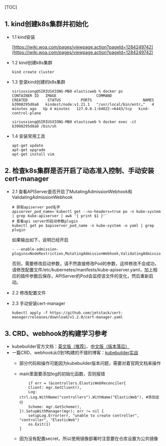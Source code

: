 [TOC]

## 1. kind创建k8s集群并初始化
- 1.1 kind安装
  
	[https://iwiki.woa.com/pages/viewpage.action?pageId=1284249742](https://iwiki.woa.com/pages/viewpage.action?pageId=1284249742)


- 1.2 kind创建k8s集群

	```
	kind create cluster
	```

- 1.3 登录kind创建的k8s集群

	```
	siriusxiong@SIRIUSXIONG-MB0 elasticweb % docker ps
	CONTAINER ID   IMAGE                  COMMAND                  CREATED         STATUS         PORTS                       NAMES
	b3908295d8a8   kindest/node:v1.21.1   "/usr/local/bin/entr…"   4 minutes ago   Up 4 minutes   127.0.0.1:64022->6443/tcp   kind-control-plane
	```
	```
	siriusxiong@SIRIUSXIONG-MB0 elasticweb % docker exec -it b3908295d8a8 /bin/sh  
	```

- 1.4 安装常用工具

	```
	apt-get update
	apt-get upgrade
	apt-get install vim
	```

## 2. 检查k8s集群是否开启了动态准入控制、手动安装cert-manager

- 2.1 查看APIServer是否开启了MutatingAdmissionWebhook和ValidatingAdmissionWebhook

	```
	# 获取apiserver pod名字
	apiserver_pod_name=`kubectl get --no-headers=true po -n kube-system | grep kube-apiserver | awk '{ print $1 }'`
	# 查看api server的启动参数plugin
	kubectl get po $apiserver_pod_name -n kube-system -o yaml | grep plugin
	```
	如果输出如下，说明已经开启
	```
	- --enable-admission-plugins=NodeRestriction,MutatingAdmissionWebhook,ValidatingAdmissionWebhook
	```
	否则，需要修改启动参数，请不然直接修改Pod的参数，这样修改不会成功，请修改配置文件/etc/kubernetes/manifests/kube-apiserver.yaml，加上相应的插件参数后保存，APIServer的Pod会监控该文件的变化，然后重新启动。

- 2.2 修改配置文件

- 2.3 手动安装cert-manager

	```
	kubectl apply -f https://github.com/jetstack/cert-manager/releases/download/v1.2.0/cert-manager.yaml
	```

## 3. CRD、webhook的构建学习参考

- kubebuilder官方文档：[英文版（推荐）](https://book.kubebuilder.io/)、[中文版（版本落后）](https://cloudnative.to/kubebuilder/)
- 一篇CRD、webhook从0到1构建的不错的博客：[kubebuilder实战](https://xinchen.blog.csdn.net/article/details/113035349)
  - 部分代码和操作可能因为kubebuilder版本问题，需要对着官网文档来操作
  - main里面要添加log的初始化函数，否则报错
  
	```
		if err = (&controllers.ElasticWebReconciler{
		Client: mgr.GetClient(),
		Log:    ctrl.Log.WithName("controllers").WithName("ElasticWeb"), #添加这行
		Scheme: mgr.GetScheme(),
	}).SetupWithManager(mgr); err != nil {
		setupLog.Error(err, "unable to create controller", "controller", "ElasticWeb")
		os.Exit(1)
	}
	```

  - 因为没有配置secret，所以使用镜像部署时注意要在仓库设置为公共镜像 
